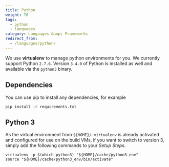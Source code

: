 ```yaml
---
title: Python
weight: 70
tags:
  - python
  - languages
category: Languages &amp; Frameworks
redirect_from:
  - /languages/python/
---
```

We use **virtualenv** to manage python environments for you. We currently support Python `2.7.6`. Version `3.4.0` of Python is installed as well and available via the `python3` binary.

## Dependencies
You can use pip to install any dependencies, for example

```shell
pip install -r requirements.txt
```

## Python 3
As the virtual environment from `${HOME}/.virtualenv` is already activated and configured for use on the build VMs, if you want to switch to version 3, simply add the following commands to your _Setup Steps_.

```shell
virtualenv -p $(which python3) "${HOME}/cache/python3_env"
source "${HOME}/cache/python3_env/bin/activate"
```
